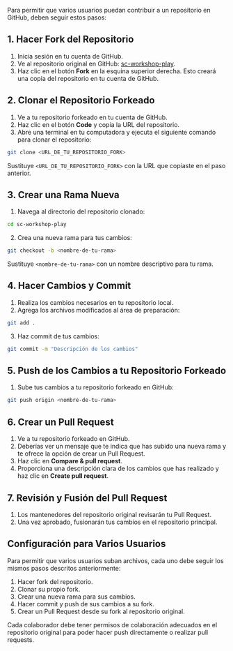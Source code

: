 Para permitir que varios usuarios puedan contribuir a un repositorio en GitHub, deben seguir estos pasos:

## 1. Hacer Fork del Repositorio

1. Inicia sesión en tu cuenta de GitHub.
2. Ve al repositorio original en GitHub: [sc-workshop-play](https://github.com/leandroyako/sc-workshop-play).
3. Haz clic en el botón **Fork** en la esquina superior derecha. Esto creará una copia del repositorio en tu cuenta de GitHub.

## 2. Clonar el Repositorio Forkeado

1. Ve a tu repositorio forkeado en tu cuenta de GitHub.
2. Haz clic en el botón **Code** y copia la URL del repositorio.
3. Abre una terminal en tu computadora y ejecuta el siguiente comando para clonar el repositorio:

```bash
git clone <URL_DE_TU_REPOSITORIO_FORK>
```

Sustituye `<URL_DE_TU_REPOSITORIO_FORK>` con la URL que copiaste en el paso anterior.

## 3. Crear una Rama Nueva

1. Navega al directorio del repositorio clonado:

```bash
cd sc-workshop-play
```

2. Crea una nueva rama para tus cambios:

```bash
git checkout -b <nombre-de-tu-rama>
```

Sustituye `<nombre-de-tu-rama>` con un nombre descriptivo para tu rama.

## 4. Hacer Cambios y Commit

1. Realiza los cambios necesarios en tu repositorio local.
2. Agrega los archivos modificados al área de preparación:

```bash
git add .
```

3. Haz commit de tus cambios:

```bash
git commit -m "Descripción de los cambios"
```

## 5. Push de los Cambios a tu Repositorio Forkeado

1. Sube tus cambios a tu repositorio forkeado en GitHub:

```bash
git push origin <nombre-de-tu-rama>
```

## 6. Crear un Pull Request

1. Ve a tu repositorio forkeado en GitHub.
2. Deberías ver un mensaje que te indica que has subido una nueva rama y te ofrece la opción de crear un Pull Request.
3. Haz clic en **Compare & pull request**.
4. Proporciona una descripción clara de los cambios que has realizado y haz clic en **Create pull request**.

## 7. Revisión y Fusión del Pull Request

1. Los mantenedores del repositorio original revisarán tu Pull Request.
2. Una vez aprobado, fusionarán tus cambios en el repositorio principal.

## Configuración para Varios Usuarios

Para permitir que varios usuarios suban archivos, cada uno debe seguir los mismos pasos descritos anteriormente:

1. Hacer fork del repositorio.
2. Clonar su propio fork.
3. Crear una nueva rama para sus cambios.
4. Hacer commit y push de sus cambios a su fork.
5. Crear un Pull Request desde su fork al repositorio original.

Cada colaborador debe tener permisos de colaboración adecuados en el repositorio original para poder hacer push directamente o realizar pull requests.